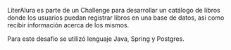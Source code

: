 LiterAlura es parte de un Challenge para desarrollar un catálogo de libros donde los usuarios puedan registrar libros en una base de datos, asi como recibir información acerca de los mismos.

Para este desafío se utilizó lenguaje Java, Spring y Postgres.
